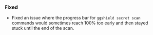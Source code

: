 <!--
A new scriv changelog fragment.

Uncomment the section that is right (remove the HTML comment wrapper).
-->

<!--
### Removed

- A bullet item for the Removed category.

-->
<!--
### Added

- A bullet item for the Added category.

-->
<!--
### Changed

- A bullet item for the Changed category.

-->
<!--
### Deprecated

- A bullet item for the Deprecated category.

-->

### Fixed

- Fixed an issue where the progress bar for `ggshield secret scan` commands would sometimes reach 100% too early and then stayed stuck until the end of the scan.

<!--
### Security

- A bullet item for the Security category.

-->
